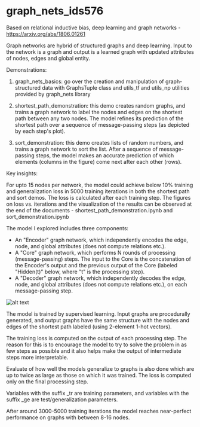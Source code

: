 # graph_nets_ids576
Based on relational inductive bias, deep learning and graph networks - https://arxiv.org/abs/1806.01261

Graph networks are hybrid of structured graphs and deep learning. Input to the network is a graph and output is a learned graph with updated attributes of nodes, edges and global entity.

Demonstrations:

1. graph_nets_basics: go over the creation and manipulation of graph-structured data with GraphsTuple class and utils_tf and utils_np utilities provided by graph_nets library

2. shortest_path_demonstration: this demo creates random graphs, and trains a graph network to label the nodes and edges on the shortest path between any two nodes. The model refines its prediction of the shortest path over a sequence of message-passing steps (as depicted by each step's plot).

3. sort_demonstration: this demo creates lists of random numbers, and trains a graph network to sort the list. After a sequence of message-passing steps, the model makes an accurate prediction of which elements (columns in the figure) come next after each other (rows).

Key insights:

For upto 15 nodes per network, the model could achieve below 10% training and generalization loss in 5000 training iterations in both the shortest path and sort demos. The loss is calculated after each training step. The figures on loss vs. iterations and the visualization of the results can be observed at the end of the documents - shortest_path_demonstration.ipynb and sort_demonstration.ipynb

The model I explored includes three components:
 - An "Encoder" graph network, which independently encodes the edge, node, and
   global attributes (does not compute relations etc.).
 - A "Core" graph network, which performs N rounds of processing (message-passing)
   steps. The input to the Core is the concatenation of the Encoder's output
   and the previous output of the Core (labeled "Hidden(t)" below, where "t" is
   the processing step).
 - A "Decoder" graph network, which independently decodes the edge, node, and
   global attributes (does not compute relations etc.), on each
   message-passing step.
 
 ![alt text](https://github.com/priyeshshukla/graph_nets_ids576/blob/master/gn.PNG?raw=true)

 The model is trained by supervised learning. Input graphs are procedurally
 generated, and output graphs have the same structure with the nodes and edges
 of the shortest path labeled (using 2-element 1-hot vectors).

 The training loss is computed on the output of each processing step. The
 reason for this is to encourage the model to try to solve the problem in as
 few steps as possible and it also helps make the output of intermediate steps
 more interpretable.

 Evaluate of how well the models generalize to graphs is also done which are up to
 twice as large as those on which it was trained. The loss is computed only
 on the final processing step.

 Variables with the suffix _tr are training parameters, and variables with the
 suffix _ge are test/generalization parameters.

 After around 3000-5000 training iterations the model reaches near-perfect
 performance on graphs with between 8-16 nodes.
